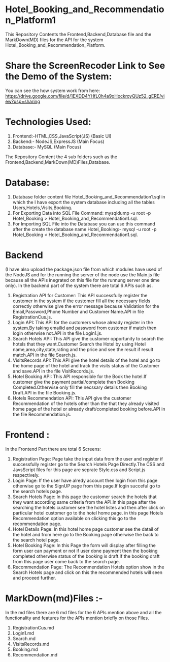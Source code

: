 # Hotel_Booking_and_Recommendation_Platform1
  This Repository Contents the Frontend,Backend,Database file and the MarkDown(MD) files for the API for the system                  Hotel_Booking_and_Recommendation_Platform.

# Share the ScreenRecoder Link to See the Demo of the System:
  You can see the how system work from here:
  https://drive.google.com/file/d/1EXDD4YHfL0h4a9oHockroyQUz52_gERE/view?usp=sharing

# Technologies Used:
1) Frontend:-HTML,CSS,JavaScript(JS)  (Basic UI)
2) Backend:- NodeJS,ExpressJS (Main Focus)
3) Database:- MySQL (Main Focus)

 The Repository Content the 4 sub folders such as the Frontend,Backend,MarkDown(MD)Files,Database.

# Database:
  1. Database folder content file Hotel_Booking_and_Recommendation1.sql in which the I have export the system database including        all the tables Users,Hotels,Visits,Booking.
  2. For Exporting Data into SQL File Command: mysqldump -u root -p Hotel_Booking > Hotel_Booking_and_Recommendation1.sql.
  3. For Importing SQL File into the Database you can use this command after the create the database name Hotel_Booking:-
     mysql -u root -p Hotel_Booking < Hotel_Booking_and_Recommendation1.sql.

# Backend 
   (I have also upload the package.json file from which modules have used of the NodeJS and for the running the server of   the       node use the Main.js file because all the APIs inegrated on this file for the runnung server one time only).
   In the backend part of the system there are total 6 APIs such as.
   1) Registration API for Customer: This API successfully register the customer in the system if the customer fill all the           necessary fields correctly otherwise give the error message because Validation for the Email,Password,Phone Number and Customer    Name.API in file RegistrationCus.js.
   2) Login API: This API for the customers whose already register in the system.By taking emailid and password from customer if      match then login otherwise not.API in the file Login1.js.
   3) Search Hotels API: This API give the customer opportunity to search the hotels that they want.Customer Search the Hotel by      using Hotel name,area,city,state,rating and the price and see the result if result match.API in the file Search.js.
   4) VisitsRecords API: This API give the hotel details of the hotel and go to the home page of the hotel and track the visits       status of the Customer and save.API in the file VisitRecords.js.
   5) Hotel Booking API: This API responsible for the Book the hotel.If customer give the payment partial/complete then Booking       Completed.Otherwise only fill the necssary details then Booking Draft.API in the file Booking.js.
   6) Hotels Recommendation API: This API give the customer Recommendation of the hotels other than the that they already visited     home page of the hotel or already draft/completed booking before.API in the file Recommendation.js.

# Frontend :
  In the Frontend Part there are total 6 Screens:
  1) Registration Page: Page take the input data from the user and register if successfully register go to the Search Hotels Page    Directly.The CSS and JavsScript files for this page are seprate Style.css and Script.js respectively.
  2) Login Page: If the user have alredy account then login from this page otherwise go to the SignUP page from this page.If login   succeful go to the search hotels page.
  3) Search Hotels Page: In this page the customer search the hotels that they want according same criteria from the API.In this     page after the searching the hotels customer see the hotel listes and then after click on particular hotel customer go to the      hotel home page. in this page Hotels Recommendation option available on clicking this go to the recommendation page.
  4) Hotel Details Page: In this hotel home page customer see the datail of the hotel and from here go to the Booking page           otherwise the back to the search hotel page.
  5) Hotel Booking Page: In this Page the form will display after filling the form user can payment or not if user done payment      then the booking completed otherwise status of the booking is draft.If the booking draft from this page user come back to the      search page.
  6) Recommendation Page: The Recommendation Hotels option show in the Search Hotels page and click on this the recommended hotels   will seen and proceed further.

# MarkDown(md)Files :-
  In the md files there are 6 md files for the 6 APIs mention above and all the functionality and features for the APIs mention      briefly on those Files.
   1) RegistrationCus.md
   2) Login1.md
   3) Search.md
   4) VisitsRecords.md
   5) Booking.md
   6) Recommendation.md
  

 
